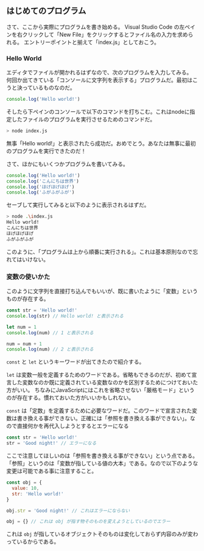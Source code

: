## はじめてのプログラム

さて、ここから実際にプログラムを書き始める。 Visual Studio Code の左ペインを右クリックして「New File」をクリックするとファイル名の入力を求められる。
エントリーポイントと揃えて「index.js」としておこう。

### Hello World

エディタでファイルが開かれるはずなので、次のプログラムを入力してみる。
何回か出てきている「コンソールに文字列を表示する」プログラムだ。最初はこうと決っているものなのだ。

```JavaScript
console.log('Hello world!')
```

そしたら下ペインのコンソールで以下のコマンドを打ちこむ。これはnodeに指定したファイルのプログラムを実行させるためのコマンドだ。

```bash
> node index.js
```

無事「Hello world!」と表示されたら成功だ。おめでとう。あなたは無事に最初のプログラムを実行できたのだ！

さて、ほかにもいくつかプログラムを書いてみる。

```JavaScript
console.log('Hello world!')
console.log('こんにちは世界')
console.log('ほげほげほげ')
console.log('ふがふがふが')
```

セーブして実行してみると以下のように表示されるはずだ。

```bash
> node .\index.js
Hello world!
こんにちは世界
ほげほげほげ
ふがふがふが
```

このように、「プログラムは上から順番に実行される」。これは基本原則なので忘れてはいけない。

### 変数の使いかた

このように文字列を直接打ち込んでもいいが、既に書いたように「変数」というものが存在する。

```JavaScript
const str = 'Hello world!'
console.log(str) // Hello world! と表示される

let num = 1
console.log(num) // 1 と表示される

num = num + 1
console.log(num) // 2 と表示される
```

`const` と `let` というキーワードが出てきたので紹介する。

`let` は変数一般を定義するためのワードである。省略もできるのだが、初めて宣言した変数なのか既に定義されている変数なのかを区別するためにつけておいた方がいい。
ちなみにJavaScriptにはこれを省略させない「厳格モード」というのが存在する。慣れておいた方がいいかもしれない。

`const` は「定数」を定義するために必要なワードだ。このワードで宣言された変数は書き換える事ができない。正確には「参照を書き換える事ができない」。なので直接何かを再代入しようとするとエラーになる

```JavaScript
const str = 'Hello world!'
str = 'Good night!' // エラーになる
```

ここで注意してほしいのは「参照を書き換える事ができない」という点である。「参照」というのは「変数が指している値の大本」である。なので以下のような変更は可能である事に注意すること。

```JavaScript
const obj = {
  value: 10,
  str: 'Hello world!'
}

obj.str = 'Good night!' // これはエラーにならない

obj = {} // これは obj が指す物そのものを変えようとしているのでエラー
```

これは `obj` が指しているオブジェクトそのものは変化しておらず内容のみが変わっているからである。
